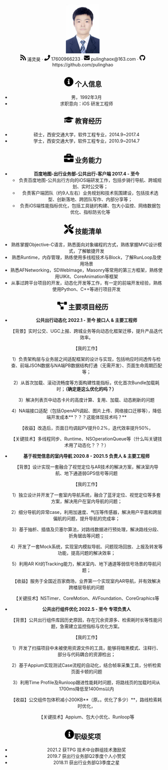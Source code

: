 <center>
  <div>
    <img src="assets/DSC_3902_meitu.jpg" alt="DSC_3902_meitu" style="zoom: 15%;" />
    <div>
      <img src="assets/rss-solid.svg" width="18px">
      <span>浦灵昊</span>
       ·
     <span>
         <img src="assets/phone-solid.svg" width="18px">
         17600966233
     </span>
     ·
     <span>
         <img src="assets/envelope-solid.svg" width="18px">
         pulinghaox@163.com
     </span>
      ·
      <img src="assets/github-brands.svg" width="18px">
      <span>https://github.com/pulinghao</span>
 </div>




 ## <img src="assets/info-circle-solid.svg" width="30px"> 个人信息 

 - 男，1992年3月
 - 求职意向：iOS 研发工程师

## <img src="assets/graduation-cap-solid.svg" width="30px"> 教育经历

- 硕士，西安交通大学，软件工程专业，2014.9~2017.4
- 学士，西安交通大学，软件工程专业，2010.9~2014.7

## <img src="assets/briefcase-solid.svg" width="30px"> 业务能力

- **百度地图-出行业务部-公共出行-客户端      2017.4 - 至今**
   - 负责百度地图-公共出行方向的iOS端研发工作，包括步骑行导航、跨城规划、实时公交等；
   - 负责客户端团队（约9人左右）业务规划和技术氛围建设，包括技术选型、创新落地、跨团队写作、内部分享等；
   - 负责iOS端性能指标优化，包括工具链的构建、包大小监控、网络数据包优化、指标防劣化等


## <img src="assets/tools-solid.svg" width="30px"> 技能清单

- 熟练掌握Objective-C语言，熟悉面向对象编程的方式，熟练掌握MVC设计模式，了解敏捷开发
- 熟悉Runtime，内存管理，熟练使用多线程技术与Block，了解RunLoop及使用场景
- 熟悉AFNetworking，SDWebImage，Masonry等常用的第三方框架，熟练使用UIKit、CoreAnimation等框架
- 从事过跨平台项目的开发，动态化开发等工作，有一定的前端开发经验，熟练使用Python、C++等进行项目开发

## <img src="assets/project-diagram-solid.svg" width="30px"> 主要项目经历

- **公共出行动态化                                       2022.1 - 至今                                                      接口人 & 主要工程师**

  【背景】实时公交、UGC上报、跨城业务等向动态化框架迁移，提升产品迭代效率。

  【我的工作】

  1）负责架构层与业务层之间适配框架的设计与实现，包括响应时间透传与检查、前端JSON数据与NA端PB数据结构打通（无需开发）、页面生命周期匹配等；

  2）从首次加载、滚动流畅度等方面构建性能指标，优化首次Bundle加载耗时；**（确定是这么优化的吗？）**

  3）解决列表页中动态卡片的高度计算、复用、加载、动态刷新的问题

  4）NA端接口适配（包括OpenAPI调起、图片上传、网络接口迁移等），降低端开发成本**？？？这能体现技术吗？**

  【收益】改造后，页面日均调起PV提升0.2%，迭代效率提升50%，

  【关键技术】多线程同步、Runtime、NSOperationQueue等（什么叫关键技术用了动态化？？？）

- **基于视觉信息的室内导航                      2020.8 - 2021.5                                                    负责人 & 主要工程师**

  【背景】设计实现一套融合了视觉定位与AR技术的解决方案，解决室内导航、地下通道弱GPS信号等问题

  【我的工作】

  1）独立设计并开发了一套室内导航系统，融合了蓝牙定位、视觉定位等多套方案，解决用户在室内导航的问题；

  2）细分导航的异常case，利用加速度、气压等传感器，解决用户平面和跨层偏航的问题，提升导航的完成率；

  3）基于抽析、插值及⻉塞尔算法，对路线数据进行预处理，解决路线分段、折角锯齿等问题；

  4）开发了一套Mock系统，实现室内模拟导航、问题现场回放、上报及转发等功能，提高问题的解决效率；

  5）利用AR Kit的Tracking能力，解决室内、地下通道等弱信号场景的导航问题；

  【收益】服务于全国近百家商场，业界第一个实现室内AR导航，并有效解决跨楼层导航的问题

  【关键技术】NSTimer、CoreMotion、AVFoundation、CoreGraphics等

- **公共出行组件优化                             2022.5 - 至今                                                                          专项负责人**

  【背景】公共出行组件库因历史原因，存在冗余资源多、检索耗时长等性能问题，急需建立监控指标与优化方案。

  【我的工作】

  1）开发了扫描项目中未被使用资源文件的工具，能够将暗黑模式、注释行、部分与代码耦合的资源检出；

  2）基于Appium实现测试Case流程的自动化，结合帧率采集工具，分析检索页面卡顿的问题
  
  3）利用Time Profile及Runloop跟进性能耗时问题，将路线页的加载时间从1700ms降低至1400ms以内
  
  【收益】公交组件包体积减小200KB**（原。。优化了多少）**，路线检索耗时优化，
  
  【关键技术】Appium、包大小优化、Runloop等

##  <img src="assets/info-circle-solid.svg" width="30px">职级奖项

- 2021.2 获TPG 技术中台群组技术激励奖
- 2019.7 获出行业务部Q2季度个人小赞奖
- 2018.11 获出行业务部Q3季度之星

